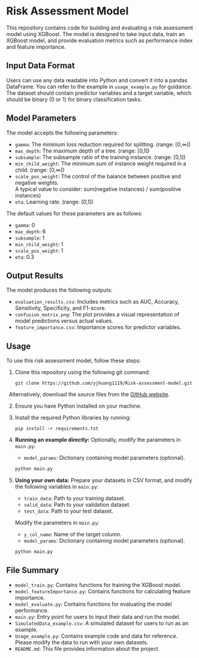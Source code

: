 # Risk Assessment Model

This repository contains code for building and evaluating a risk assessment model using XGBoost. The model is designed to take input data, train an XGBoost model, and provide evaluation metrics such as performance index and feature importance.


## Input Data Format
Users can use any data readable into Python and convert it into a pandas DataFrame. You can refer to the example in `usage_example.py` for guidance.
The dataset should contain predictor variables and a target variable, which should be binary (0 or 1) for binary classification tasks.


## Model Parameters
The model accepts the following parameters:
- `gamma`: The minimum loss reduction required for splitting. (range: [0,∞])
- `max_depth`: The maximum depth of a tree. (range: [0,1])
- `subsample`: The subsample ratio of the training instance. (range: [0,1])
- `min_child_weight`: The minimum sum of instance weight required in a child. (range: [0,∞])
- `scale_pos_weight`: The control of the balance between positive and negative weights.
                      <br>A typical value to consider: sum(negative instances) / sum(positive instances)
- `eta`: Learning rate. (range: [0,1])

The default values for these parameters are as follows:
- `gamma`: 0
- `max_depth`: 6
- `subsample`: 1
- `min_child_weight`: 1
- `scale_pos_weight`: 1
- `eta`: 0.3


## Output Results
The model produces the following outputs:
- `evaluation_results.csv`: Includes metrics such as AUC, Accuracy, Sensitivity, Specificity, and F1-score.
- `confusion_matrix.png`: The plot provides a visual representation of model predictions versus actual values.
- `feature_importance.csv`: Importance scores for predictor variables.


## Usage

To use this risk assessment model, follow these steps:

1. Clone this repository using the following git command:
   ```
   git clone https://github.com/yjhuang1119/Risk-assessment-model.git
   ```
&ensp;Alternatively, download the source files from the [GitHub website](https://github.com/yjhuang1119/Risk-assessment-model).

2. Ensure you have Python installed on your machine.

3. Install the required Python libraries by running:
   ```
   pip install -r requirements.txt
   ```

4. **Running an example directly:**
   Optionally, modify the parameters in `main.py`:
   - `model_params`: Dictionary containing model parameters (optional).
   
   ```bash
   python main.py
   ```

5. **Using your own data:**
   Prepare your datasets in CSV format, and modify the following variables in `main.py`:
   - `train_data`: Path to your training dataset.
   - `valid_data`: Path to your validation dataset.
   - `test_data`: Path to your test dataset.
   
   Modify the parameters in `main.py`:
   - `y_col_name`: Name of the target column.
   - `model_params`: Dictionary containing model parameters (optional).
   
   ```bash
   python main.py
   ```


## File Summary
- `model_train.py`: Contains functions for training the XGBoost model.
- `model_featureImportance.py`: Contains functions for calculating feature importance.
- `model_evaluate.py`: Contains functions for evaluating the model performance.
- `main.py`: Entry point for users to input their data and run the model.
- `SimulatedData_example.csv`: A simulated dataset for users to run as an example.
- `Usage_example.py`: Contains example code and data for reference. Please modify the data to run with your own datasets.
- `README.md`: This file provides information about the project.
